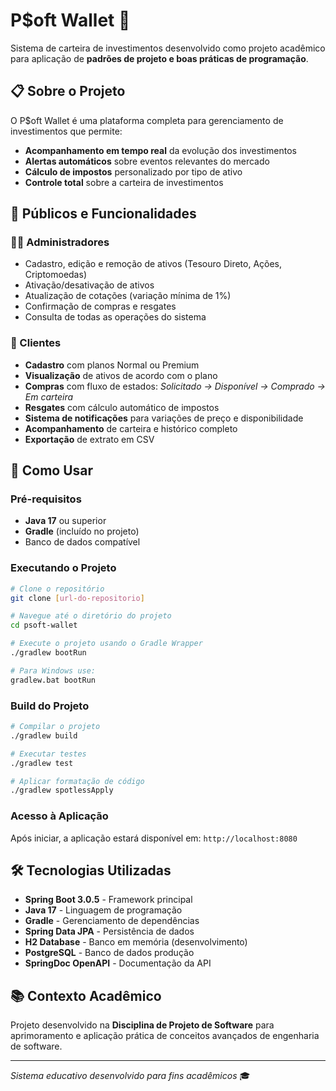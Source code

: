 # P$oft Wallet 💼

Sistema de carteira de investimentos desenvolvido como projeto acadêmico para aplicação de **padrões de projeto e boas práticas de programação**.

## 📋 Sobre o Projeto

O P$oft Wallet é uma plataforma completa para gerenciamento de investimentos que permite:

- **Acompanhamento em tempo real** da evolução dos investimentos
- **Alertas automáticos** sobre eventos relevantes do mercado
- **Cálculo de impostos** personalizado por tipo de ativo
- **Controle total** sobre a carteira de investimentos

## 👥 Públicos e Funcionalidades

### 👨‍💼 Administradores
- Cadastro, edição e remoção de ativos (Tesouro Direto, Ações, Criptomoedas)
- Ativação/desativação de ativos
- Atualização de cotações (variação mínima de 1%)
- Confirmação de compras e resgates
- Consulta de todas as operações do sistema

### 👤 Clientes
- **Cadastro** com planos Normal ou Premium
- **Visualização** de ativos de acordo com o plano
- **Compras** com fluxo de estados: *Solicitado → Disponível → Comprado → Em carteira*
- **Resgates** com cálculo automático de impostos
- **Sistema de notificações** para variações de preço e disponibilidade
- **Acompanhamento** de carteira e histórico completo
- **Exportação** de extrato em CSV

## 🚀 Como Usar

### Pré-requisitos
- **Java 17** ou superior
- **Gradle** (incluído no projeto)
- Banco de dados compatível

### Executando o Projeto

```bash
# Clone o repositório
git clone [url-do-repositorio]

# Navegue até o diretório do projeto
cd psoft-wallet

# Execute o projeto usando o Gradle Wrapper
./gradlew bootRun

# Para Windows use:
gradlew.bat bootRun
```

### Build do Projeto

```bash
# Compilar o projeto
./gradlew build

# Executar testes
./gradlew test

# Aplicar formatação de código
./gradlew spotlessApply
```

### Acesso à Aplicação
Após iniciar, a aplicação estará disponível em: `http://localhost:8080`

## 🛠️ Tecnologias Utilizadas

- **Spring Boot 3.0.5** - Framework principal
- **Java 17** - Linguagem de programação
- **Gradle** - Gerenciamento de dependências
- **Spring Data JPA** - Persistência de dados
- **H2 Database** - Banco em memória (desenvolvimento)
- **PostgreSQL** - Banco de dados produção
- **SpringDoc OpenAPI** - Documentação da API

## 📚 Contexto Acadêmico

Projeto desenvolvido na **Disciplina de Projeto de Software** para aprimoramento e aplicação prática de conceitos avançados de engenharia de software.

---

*Sistema educativo desenvolvido para fins acadêmicos* 🎓